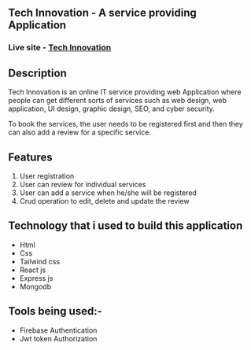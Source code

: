 ## Tech Innovation - A service providing Application

### Live site - [Tech Innovation](https://service-review-a2562.web.app)

## Description
Tech Innovation is an online IT service providing web Application where people can get different sorts of services such as web design, web application, UI design, graphic design, SEO, and cyber security.

To book the services, the user needs to be registered first and then they can also add a review for a specific service.

## Features
1. User registration
2. User can review for individual services
3. User can add a service when he/she will be registered
4. Crud operation to edit, delete and update the review

## Technology that i used to build this application

* Html
* Css
* Tailwind css
* React js
* Express js
* Mongodb


## Tools being used:-
* Firebase Authentication
* Jwt token Authorization
